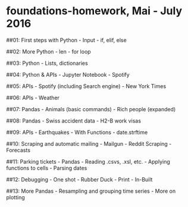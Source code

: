 # foundations-homework, Mai - July 2016

##01: First steps with Python
	- Input
	- if, elif, else

##02: More Python
	- len
	- for loop

##03: Python
	- Lists, dictionaries

##04: Python & APIs
	- Jupyter Notebook
	- Spotify

##05: APIs
	- Spotify (including Search engine)
	- New York Times

##06: APIs
	- Weather

##07: Pandas
	- Animals (basic commands)
	- Rich people (expanded)

##08: Pandas
	- Swiss accident data
	- H2-B work visas

##09: APIs
	- Earthquakes
	- With Functions
	- date.strftime

##10: Scraping and automatic mailing
	- Mailgun
	- Reddit Scraping
	- Forecasts

##11: Parking tickets
	- Pandas
	- Reading .csvs, .xsl, etc.
	- Applying functions to cells
	- Parsing dates

##12: Debugging
	- One shot
	- Rubber Duck
	- Print
	- In-Built

##13: More Pandas
	- Resampling and grouping time series
	- More on plotting
